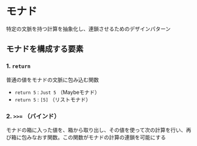 # モナド

特定の文脈を持つ計算を抽象化し、連鎖させるためのデザインパターン

## モナドを構成する要素

### 1. `return`

普通の値をモナドの文脈に包み込む関数

- `return 5` : `Just 5` （Maybeモナド）
- `return 5` : `[5]` （リストモナド）

### 2. `>>=` （バインド）

モナドの箱に入った値を、箱から取り出し、その値を使って次の計算を行い、再び箱に包みなおす関数。この関数がモナドの計算の連鎖を可能にする

